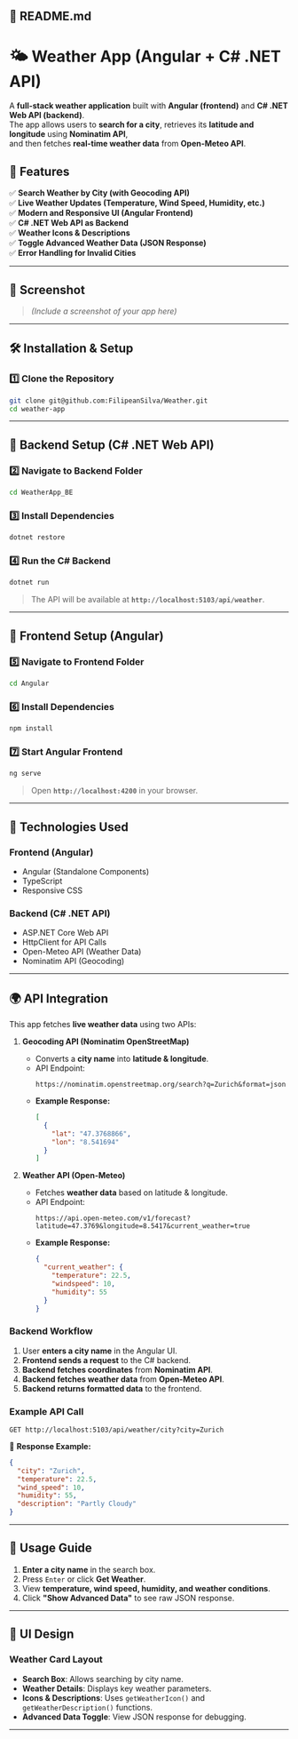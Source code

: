 ## **📌 README.md**
# 🌤️ Weather App (Angular + C# .NET API)

A **full-stack weather application** built with **Angular (frontend)** and **C# .NET Web API (backend)**.  
The app allows users to **search for a city**, retrieves its **latitude and longitude** using **Nominatim API**,  
and then fetches **real-time weather data** from **Open-Meteo API**.


## 🚀 Features
✅ **Search Weather by City (with Geocoding API)**  
✅ **Live Weather Updates (Temperature, Wind Speed, Humidity, etc.)**  
✅ **Modern and Responsive UI (Angular Frontend)**  
✅ **C# .NET Web API as Backend**  
✅ **Weather Icons & Descriptions**  
✅ **Toggle Advanced Weather Data (JSON Response)**  
✅ **Error Handling for Invalid Cities**  

---

## 📸 Screenshot
> *(Include a screenshot of your app here)*

---

## 🛠️ Installation & Setup

### **1️⃣ Clone the Repository**
```sh
git clone git@github.com:FilipeanSilva/Weather.git
cd weather-app
```

---

## **🔹 Backend Setup (C# .NET Web API)**
### **2️⃣ Navigate to Backend Folder**
```sh
cd WeatherApp_BE
```

### **3️⃣ Install Dependencies**
```sh
dotnet restore
```

### **4️⃣ Run the C# Backend**
```sh
dotnet run
```
> The API will be available at **`http://localhost:5103/api/weather`**.

---

## **🔹 Frontend Setup (Angular)**
### **5️⃣ Navigate to Frontend Folder**
```sh
cd Angular
```

### **6️⃣ Install Dependencies**
```sh
npm install
```

### **7️⃣ Start Angular Frontend**
```sh
ng serve
```
> Open **`http://localhost:4200`** in your browser.

---

## 🔧 Technologies Used
### **Frontend (Angular)**
- Angular (Standalone Components)
- TypeScript
- Responsive CSS

### **Backend (C# .NET API)**
- ASP.NET Core Web API
- HttpClient for API Calls
- Open-Meteo API (Weather Data)
- Nominatim API (Geocoding)

---

## 🌍 API Integration
This app fetches **live weather data** using two APIs:

1. **Geocoding API (Nominatim OpenStreetMap)**  
   - Converts a **city name** into **latitude & longitude**.  
   - API Endpoint:  
     ```
     https://nominatim.openstreetmap.org/search?q=Zurich&format=json
     ```
   - **Example Response:**
     ```json
     [
       {
         "lat": "47.3768866",
         "lon": "8.541694"
       }
     ]
     ```

2. **Weather API (Open-Meteo)**  
   - Fetches **weather data** based on latitude & longitude.  
   - API Endpoint:
     ```
     https://api.open-meteo.com/v1/forecast?latitude=47.3769&longitude=8.5417&current_weather=true
     ```
   - **Example Response:**
     ```json
     {
       "current_weather": {
         "temperature": 22.5,
         "windspeed": 10,
         "humidity": 55
       }
     }
     ```

### **Backend Workflow**
1. User **enters a city name** in the Angular UI.
2. **Frontend sends a request** to the C# backend.
3. **Backend fetches coordinates** from **Nominatim API**.
4. **Backend fetches weather data** from **Open-Meteo API**.
5. **Backend returns formatted data** to the frontend.

### **Example API Call**
```
GET http://localhost:5103/api/weather/city?city=Zurich
```
📌 **Response Example:**
```json
{
  "city": "Zurich",
  "temperature": 22.5,
  "wind_speed": 10,
  "humidity": 55,
  "description": "Partly Cloudy"
}
```

---

## 📜 Usage Guide
1. **Enter a city name** in the search box.
2. Press `Enter` or click **Get Weather**.
3. View **temperature, wind speed, humidity, and weather conditions**.
4. Click **"Show Advanced Data"** to see raw JSON response.

---

## 🎨 UI Design
### **Weather Card Layout**
- **Search Box**: Allows searching by city name.
- **Weather Details**: Displays key weather parameters.
- **Icons & Descriptions**: Uses `getWeatherIcon()` and `getWeatherDescription()` functions.
- **Advanced Data Toggle**: View JSON response for debugging.

---